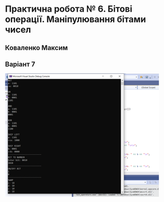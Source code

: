 # Практична робота № 6. Бітові операції. Маніпулювання бітами чисел


## Коваленко Максим


## Варіант 7


![result](shots/Final.png)
